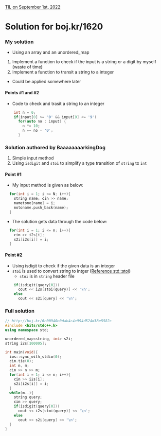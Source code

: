 [TIL on September 1st, 2022](../../TIL/2022/09/09-01-2022.md)
# **Solution for boj.kr/1620**

### My solution
- Using an array and an unordered_map
1. Implement a function to check if the input is a string or a digit by myself (waste of time)
2. Implement a function to transit a string to a integer
  * Could be applied somewhere later

#### Points #1 and #2
- Code to check and trasit a string to an integer
```cpp
    int n = 0;
    if(input[0] >= '0' && input[0] <= '9')
      for(auto no : input) {
        n *= 10;
        n += no - '0';
      }
```

### Solution authored by BaaaaaaaarkingDog
1. Simple input method
2. Using `isdigit` and `stoi` to simplify a type transition of `string` to `int`

#### Point #1
- My input method is given as below:
```cpp
  for(int i = 1; i <= N; i++){
    string name; cin >> name;
    nametono[name] = i;
    notoname.push_back(name);
  }
```
- The solution gets data through the code below:
```cpp
  for(int i = 1; i <= n; i++){
    cin >> i2s[i];
    s2i[i2s[i]] = i;
  }
```

#### Point #2
- Using isdigit to check if the given data is an integer
- `stoi` is used to convert string to intger ([Reference std::stoi](https://cplusplus.com/reference/string/stoi/))
  * `stoi` is in `string` header file

```cpp
    if(isdigit(query[0]))
      cout << i2s[stoi(query)] << '\n';
    else
      cout << s2i[query] << '\n';
```

### Full solution
```cpp
// http://boj.kr/6c00940e0dab4c4e994d524d38e5582c
#include <bits/stdc++.h>
using namespace std;

unordered_map<string, int> s2i;
string i2s[100005];

int main(void){
  ios::sync_with_stdio(0);
  cin.tie(0);
  int n, m;
  cin >> n >> m;
  for(int i = 1; i <= n; i++){
    cin >> i2s[i];
    s2i[i2s[i]] = i;
  }
  while(m--){
    string query;
    cin >> query;
    if(isdigit(query[0]))
      cout << i2s[stoi(query)] << '\n';
    else
      cout << s2i[query] << '\n';
  }
}
```